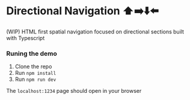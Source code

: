 # Directional Navigation ⬆️➡️⬇️⬅️

(WIP) HTML first spatial navigation focused on directional sections built with Typescript

### Runing the demo

1. Clone the repo
2. Run `npm install`
3. Run `npm run dev`

The `localhost:1234` page should open in your browser
